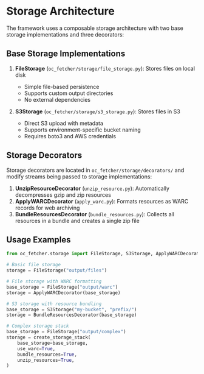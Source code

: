 # Storage Architecture

The framework uses a composable storage architecture with two base storage implementations and three decorators:

## Base Storage Implementations

1. **FileStorage** (`oc_fetcher/storage/file_storage.py`): Stores files on local disk
   - Simple file-based persistence
   - Supports custom output directories
   - No external dependencies

2. **S3Storage** (`oc_fetcher/storage/s3_storage.py`): Stores files in S3
   - Direct S3 upload with metadata
   - Supports environment-specific bucket naming
   - Requires boto3 and AWS credentials

## Storage Decorators

Storage decorators are located in `oc_fetcher/storage/decorators/` and modify streams being passed to storage implementations:

1. **UnzipResourceDecorator** (`unzip_resource.py`): Automatically decompresses gzip and zip resources
2. **ApplyWARCDecorator** (`apply_warc.py`): Formats resources as WARC records for web archiving
3. **BundleResourcesDecorator** (`bundle_resources.py`): Collects all resources in a bundle and creates a single zip file

## Usage Examples

```python
from oc_fetcher.storage import FileStorage, S3Storage, ApplyWARCDecorator, BundleResourcesDecorator

# Basic file storage
storage = FileStorage("output/files")

# File storage with WARC formatting
base_storage = FileStorage("output/warc")
storage = ApplyWARCDecorator(base_storage)

# S3 storage with resource bundling
base_storage = S3Storage("my-bucket", "prefix/")
storage = BundleResourcesDecorator(base_storage)

# Complex storage stack
base_storage = FileStorage("output/complex")
storage = create_storage_stack(
    base_storage=base_storage,
    use_warc=True,
    bundle_resources=True,
    unzip_resources=True,
)
```
